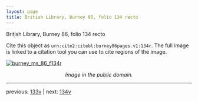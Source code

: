 ```yaml
---
layout: page
title: British Library, Burney 86, folio 134 recto
---
```


British Library, Burney 86, folio 134 recto

Cite this object as `urn:cite2:citebl:burney86pages.v1:134r`.  The full image is linked to a citation tool you can use to cite regions of the image.

[![burney_ms_86_f134r](http://www.homermultitext.org/iipsrv?IIIF=/project/homer/pyramidal/deepzoom/citebl/burney86imgs/v1/burney_ms_86_f134r.tif/full/800,/0/default.jpg)](http://www.homermultitext.org/ict2/?urn=urn:cite2:citebl:burney86imgs.v1:burney_ms_86_f134r) 

<p style="text-align: center; font-style: italic;">Image in the public domain.</p>

---

previous: [133v](../133v/) | next: [134v](../134v/)